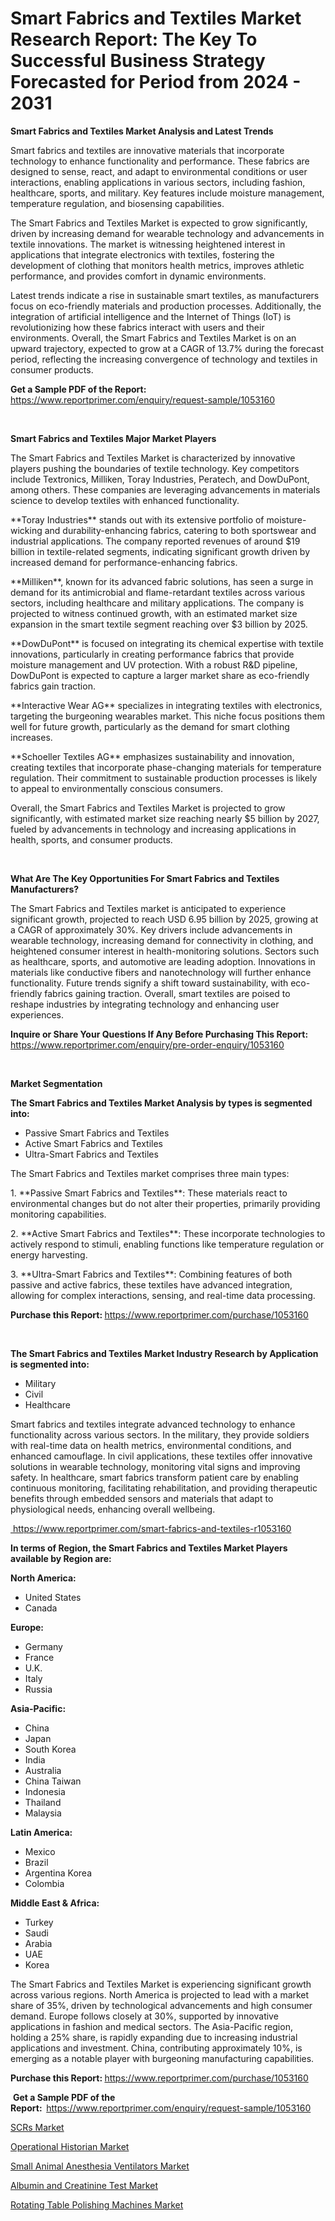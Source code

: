 <p><h1>Smart Fabrics and Textiles Market Research Report: The Key To Successful Business Strategy Forecasted for Period from 2024 - 2031</h1></p><p><strong>Smart Fabrics and Textiles Market Analysis and Latest Trends</strong></p>
<p><p>Smart fabrics and textiles are innovative materials that incorporate technology to enhance functionality and performance. These fabrics are designed to sense, react, and adapt to environmental conditions or user interactions, enabling applications in various sectors, including fashion, healthcare, sports, and military. Key features include moisture management, temperature regulation, and biosensing capabilities.</p><p>The Smart Fabrics and Textiles Market is expected to grow significantly, driven by increasing demand for wearable technology and advancements in textile innovations. The market is witnessing heightened interest in applications that integrate electronics with textiles, fostering the development of clothing that monitors health metrics, improves athletic performance, and provides comfort in dynamic environments.</p><p>Latest trends indicate a rise in sustainable smart textiles, as manufacturers focus on eco-friendly materials and production processes. Additionally, the integration of artificial intelligence and the Internet of Things (IoT) is revolutionizing how these fabrics interact with users and their environments. Overall, the Smart Fabrics and Textiles Market is on an upward trajectory, expected to grow at a CAGR of 13.7% during the forecast period, reflecting the increasing convergence of technology and textiles in consumer products.</p></p>
<p><strong>Get a Sample PDF of the Report:&nbsp;</strong> <a href="https://www.reportprimer.com/enquiry/request-sample/1053160">https://www.reportprimer.com/enquiry/request-sample/1053160</a></p>
<p>&nbsp;</p>
<p><strong>Smart Fabrics and Textiles Major Market Players</strong></p>
<p><p>The Smart Fabrics and Textiles Market is characterized by innovative players pushing the boundaries of textile technology. Key competitors include Textronics, Milliken, Toray Industries, Peratech, and DowDuPont, among others. These companies are leveraging advancements in materials science to develop textiles with enhanced functionality.</p><p>**Toray Industries** stands out with its extensive portfolio of moisture-wicking and durability-enhancing fabrics, catering to both sportswear and industrial applications. The company reported revenues of around $19 billion in textile-related segments, indicating significant growth driven by increased demand for performance-enhancing fabrics.</p><p>**Milliken**, known for its advanced fabric solutions, has seen a surge in demand for its antimicrobial and flame-retardant textiles across various sectors, including healthcare and military applications. The company is projected to witness continued growth, with an estimated market size expansion in the smart textile segment reaching over $3 billion by 2025.</p><p>**DowDuPont** is focused on integrating its chemical expertise with textile innovations, particularly in creating performance fabrics that provide moisture management and UV protection. With a robust R&D pipeline, DowDuPont is expected to capture a larger market share as eco-friendly fabrics gain traction.</p><p>**Interactive Wear AG** specializes in integrating textiles with electronics, targeting the burgeoning wearables market. This niche focus positions them well for future growth, particularly as the demand for smart clothing increases. </p><p>**Schoeller Textiles AG** emphasizes sustainability and innovation, creating textiles that incorporate phase-changing materials for temperature regulation. Their commitment to sustainable production processes is likely to appeal to environmentally conscious consumers.</p><p>Overall, the Smart Fabrics and Textiles Market is projected to grow significantly, with estimated market size reaching nearly $5 billion by 2027, fueled by advancements in technology and increasing applications in health, sports, and consumer products.</p></p>
<p>&nbsp;</p>
<p><strong>What Are The Key Opportunities For Smart Fabrics and Textiles Manufacturers?</strong></p>
<p><p>The Smart Fabrics and Textiles market is anticipated to experience significant growth, projected to reach USD 6.95 billion by 2025, growing at a CAGR of approximately 30%. Key drivers include advancements in wearable technology, increasing demand for connectivity in clothing, and heightened consumer interest in health-monitoring solutions. Sectors such as healthcare, sports, and automotive are leading adoption. Innovations in materials like conductive fibers and nanotechnology will further enhance functionality. Future trends signify a shift toward sustainability, with eco-friendly fabrics gaining traction. Overall, smart textiles are poised to reshape industries by integrating technology and enhancing user experiences.</p></p>
<p><strong>Inquire or Share Your Questions If Any Before Purchasing This Report:</strong> <a href="https://www.reportprimer.com/enquiry/pre-order-enquiry/1053160">https://www.reportprimer.com/enquiry/pre-order-enquiry/1053160</a></p>
<p>&nbsp;</p>
<p><strong>Market Segmentation</strong></p>
<p><strong>The Smart Fabrics and Textiles Market Analysis by types is segmented into:</strong></p>
<p><ul><li>Passive Smart Fabrics and Textiles</li><li>Active Smart Fabrics and Textiles</li><li>Ultra-Smart Fabrics and Textiles</li></ul></p>
<p><p>The Smart Fabrics and Textiles market comprises three main types: </p><p>1. **Passive Smart Fabrics and Textiles**: These materials react to environmental changes but do not alter their properties, primarily providing monitoring capabilities. </p><p>2. **Active Smart Fabrics and Textiles**: These incorporate technologies to actively respond to stimuli, enabling functions like temperature regulation or energy harvesting. </p><p>3. **Ultra-Smart Fabrics and Textiles**: Combining features of both passive and active fabrics, these textiles have advanced integration, allowing for complex interactions, sensing, and real-time data processing.</p></p>
<p><strong>Purchase this Report:&nbsp;</strong><a href="https://www.reportprimer.com/purchase/1053160">https://www.reportprimer.com/purchase/1053160</a></p>
<p>&nbsp;</p>
<p><strong>The Smart Fabrics and Textiles Market Industry Research by Application is segmented into:</strong></p>
<p><ul><li>Military</li><li>Civil</li><li>Healthcare</li></ul></p>
<p><p>Smart fabrics and textiles integrate advanced technology to enhance functionality across various sectors. In the military, they provide soldiers with real-time data on health metrics, environmental conditions, and enhanced camouflage. In civil applications, these textiles offer innovative solutions in wearable technology, monitoring vital signs and improving safety. In healthcare, smart fabrics transform patient care by enabling continuous monitoring, facilitating rehabilitation, and providing therapeutic benefits through embedded sensors and materials that adapt to physiological needs, enhancing overall wellbeing.</p></p>
<p><a href="https://www.reportprimer.com/smart-fabrics-and-textiles-r1053160">&nbsp;https://www.reportprimer.com/smart-fabrics-and-textiles-r1053160</a></p>
<p><strong>In terms of Region, the Smart Fabrics and Textiles Market Players available by Region are:</strong></p>
<p>
    <p> <strong> North America: </strong>
        <ul>
            <li>United States</li>
            <li>Canada</li>
        </ul>
        </p> 
    <p> <strong> Europe: </strong>
        <ul>
            <li>Germany</li>
            <li>France</li>
            <li>U.K.</li>
            <li>Italy</li>
            <li>Russia</li>
        </ul>
        </p> 
    <p> <strong> Asia-Pacific: </strong>
        <ul>
            <li>China</li>
            <li>Japan</li>
            <li>South Korea</li>
            <li>India</li>
            <li>Australia</li>
            <li>China Taiwan</li>
            <li>Indonesia</li>
            <li>Thailand</li>
            <li>Malaysia</li>
        </ul>
        </p> 
    <p> <strong> Latin America: </strong>
        <ul>
            <li>Mexico</li>
            <li>Brazil</li>
            <li>Argentina Korea</li>
            <li>Colombia</li>
        </ul>
        </p> 
    <p> <strong> Middle East & Africa: </strong>
        <ul>
            <li>Turkey</li>
            <li>Saudi</li>
            <li>Arabia</li>
            <li>UAE</li>
            <li>Korea</li>
        </ul>
    </p>
    </p>
<p><p>The Smart Fabrics and Textiles Market is experiencing significant growth across various regions. North America is projected to lead with a market share of 35%, driven by technological advancements and high consumer demand. Europe follows closely at 30%, supported by innovative applications in fashion and medical sectors. The Asia-Pacific region, holding a 25% share, is rapidly expanding due to increasing industrial applications and investment. China, contributing approximately 10%, is emerging as a notable player with burgeoning manufacturing capabilities.</p></p>
<p><strong>Purchase this Report: </strong><a href="https://www.reportprimer.com/purchase/1053160">https://www.reportprimer.com/purchase/1053160</a></p>
<p>&nbsp;<strong>Get a Sample PDF of the Report:&nbsp;&nbsp;</strong><a href="https://www.reportprimer.com/enquiry/request-sample/1053160">https://www.reportprimer.com/enquiry/request-sample/1053160</a></p>
<p><strong></strong></p>
<p><p><a href="https://www.linkedin.com/pulse/scrs-market-trends-strategic-insights-2024-2031-vector-bureau-mddec">SCRs Market</a></p><p><a href="https://www.linkedin.com/pulse/future-ready-strategic-insights-global-operational-22ooc">Operational Historian Market</a></p><p><a href="https://medium.com/@ben_rocking/small-animal-anesthesia-ventilators-market-overview-global-market-trends-and-future-prospects-from-aa3c79be9629">Small Animal Anesthesia Ventilators Market</a></p><p><a href="https://issuu.com/reportprime-2/docs/albumin-and-creatinine-test-market-_b998d29f6edf8c">Albumin and Creatinine Test Market</a></p><p><a href="https://medium.com/@ben_rocking/global-market-pulse-trends-and-growth-analysis-in-rotating-table-polishing-machines-market-f469c62b493d?postPublishedType=repub">Rotating Table Polishing Machines Market</a></p></p>
